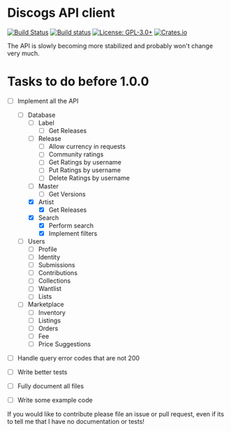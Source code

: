 # Discogs API client

[![Build Status](https://travis-ci.org/afonso360/discogs-rs.svg?branch=master)](https://travis-ci.org/afonso360/discogs-rs) [![Build status](https://ci.appveyor.com/api/projects/status/7c3too95w1axgp7u?svg=true)](https://ci.appveyor.com/project/afonso360/discogs-rs) [![License: GPL-3.0+](https://img.shields.io/crates/l/discogs.svg)](https://www.gnu.org/licenses/gpl-3.0) [![Crates.io](https://img.shields.io/crates/v/discogs.svg)](https://crates.io/crates/discogs)

The API is slowly becoming more stabilized and probably won't change very much.

# Tasks to do before 1.0.0
 - [ ] Implement all the API
    - [ ] Database
      - [ ] Label
        - [ ] Get Releases
      - [ ] Release
        - [ ] Allow currency in requests
        - [ ] Community ratings
        - [ ] Get Ratings by username
        - [ ] Put Ratings by username
        - [ ] Delete Ratings by username
      - [ ] Master
        - [ ] Get Versions
      - [x] Artist
        - [x] Get Releases
      - [x] Search
        - [x] Perform search
        - [x] Implement filters
    - [ ] Users
      - [ ] Profile
      - [ ] Identity
      - [ ] Submissions
      - [ ] Contributions
      - [ ] Collections
      - [ ] Wantlist
      - [ ] Lists
    - [ ] Marketplace
      - [ ] Inventory
      - [ ] Listings
      - [ ] Orders
      - [ ] Fee
      - [ ] Price Suggestions

 - [ ] Handle query error codes that are not 200
 - [ ] Write better tests
 - [ ] Fully document all files
 - [ ] Write some example code


If you would like to contribute please file an issue or pull request, even if its
to tell me that I have no documentation or tests!

